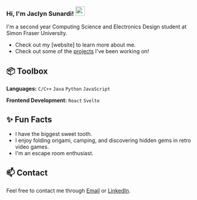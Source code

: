 ### Hi, I'm Jaclyn Sunardi! <img src = "https://media2.giphy.com/media/v1.Y2lkPTc5MGI3NjExNXRxOHE5dG9sOHBxcmxzY2ExOTBuMzh6M3g3czRncmp6MTFuNXJ3eSZlcD12MV9pbnRlcm5hbF9naWZfYnlfaWQmY3Q9Zw/ZcbH1ajIgeymtLn4fP/giphy.gif" height = "25"/>

I'm a second year Computing Science and Electronics Design student at Simon Fraser University.

- Check out my [website] to learn more about me.
- Check out some of the [projects](https://www.github.com/jaclynsunardi/) I've been working on!
  


## 📦 Toolbox

**Languages:** `C/C++` `Java` `Python` `JavaScript`
 
**Frontend Development:** `React` `Svelte`

 
## ✨ Fun Facts 

- I have the biggest sweet tooth.
- I enjoy folding origami, camping, and discovering hidden gems in retro video games.
- I'm an escape room enthusiast.

## 📫 Contact

 Feel free to contact me through [Email](mailto:jaclyn.sunardi@gmail.com) or [LinkedIn](https://www.linkedin.com/in/jaclynsunardi/). 
 

<!--I'm a 21-year-old developer based in Germany, and I'm passionate about crafting digital experiences. 

- Check out my [website](https://www.miraya.tech/) to learn more about me.
- Explore my [blog](https://mirayatech.hashnode.dev/?source=top_nav_blog_home) where I share insights and learnings.
- Check out [VSCode Configuration](https://github.com/mirayatech/vscode-settings) for development optimization.
- In my [Newsletter](https://mirayatech.substack.com/), I share my learnings and tips to become a better developer.

